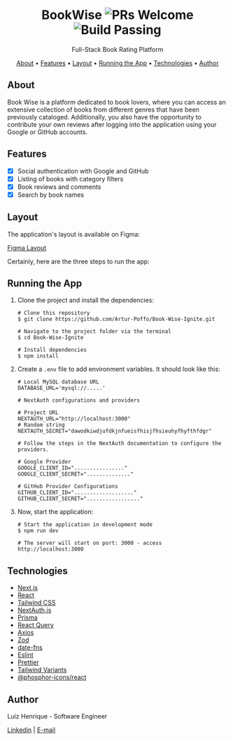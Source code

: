 
<div align="center">

# BookWise ![PRs Welcome](https://img.shields.io/badge/PRs-welcome-brightgreen.svg) ![Build Passing](https://img.shields.io/badge/build-passing-brightgreen.svg)


Full-Stack Book Rating Platform 

[About](#about) • [Features](#features) • [Layout](#layout) • [Running the App](#running-the-app) • [Technologies](#technologies) • [Author](#author)

</div>

## About
Book Wise is a platform dedicated to book lovers, where you can access an extensive collection of books from different genres that have been previously cataloged. Additionally, you also have the opportunity to contribute your own reviews after logging into the application using your Google or GitHub accounts.

## Features
- [x] Social authentication with Google and GitHub
- [x] Listing of books with category filters
- [x] Book reviews and comments
- [x] Search by book names

## Layout
The application's layout is available on Figma:

[Figma Layout](https://www.figma.com/file/VzEy348nnGTa5T0EmYDNZR/BookWise--%E2%80%A2-Desafio-React-(Copy)?type=design&node-id=1%3A17&mode=design&t=AbwxZ45cmC4VrU32-1)

Certainly, here are the three steps to run the app:

## Running the App

1. Clone the project and install the dependencies:

   ```shell
   # Clone this repository
   $ git clone https://github.com/Artur-Poffo/Book-Wise-Ignite.git

   # Navigate to the project folder via the terminal
   $ cd Book-Wise-Ignite

   # Install dependencies
   $ npm install
   ```

2. Create a `.env` file to add environment variables. It should look like this:

   ```shell
   # Local MySQL database URL
   DATABASE_URL='mysql://.....'

   # NextAuth configurations and providers

   # Project URL
   NEXTAUTH_URL="http://localhost:3000"
   # Random string
   NEXTAUTH_SECRET="dawodkiwdjufdkjnfueisfhisjfhsieuhyfhyfthfdgr"

   # Follow the steps in the NextAuth documentation to configure the providers.

   # Google Provider
   GOOGLE_CLIENT_ID="................"
   GOOGLE_CLIENT_SECRET=".............."

   # GitHub Provider Configurations
   GITHUB_CLIENT_ID="..................."
   GITHUB_CLIENT_SECRET="................."
   ```

3. Now, start the application:

   ```shell
   # Start the application in development mode
   $ npm run dev

   # The server will start on port: 3000 - access http://localhost:3000
   ```

## Technologies

- [Next.js](https://nextjs.org/)
- [React](https://reactjs.org/)
- [Tailwind CSS](https://tailwindcss.com/)
- [NextAuth.js](https://next-auth.js.org/)
- [Prisma](https://www.prisma.io/)
- [React Query](https://react-query.tanstack.com/)
- [Axios](https://axios-http.com/)
- [Zod](https://github.com/colinhacks/zod)
- [date-fns](https://date-fns.org/)
- [Eslint](https://eslint.org/)
- [Prettier](https://prettier.io/)
- [Tailwind Variants](https://github.com/benface/tailwindcss-variants)
- [@phosphor-icons/react](https://phosphoricons.com/)

## Author

Luiz Henrique - Software Engineer

[Linkedin](https://www.linkedin.com/in/luiz-henrique7/) | [E-mail](mailto:7henrique18@gmail.com)
